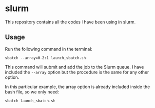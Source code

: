 # slurm
This repository contains all the codes I have been using in slurm.

## Usage
Run the following command in the terminal:
```
sbatch --array=0-2:1 launch_sbatch.sh
```
This command will submit and add the job to the Slurm queue. I have included the `--array` option but the procedure is the same for any other option.

In this particular example, the array option is already included inside the bash file, so we only need:
```
sbatch launch_sbatch.sh
```
